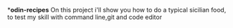 ***odin-recipes**
On this project i'll show you how to do a typical sicilian food, to test my skill with command line,git and code editor